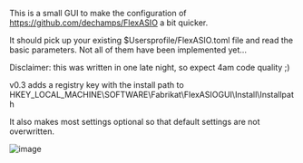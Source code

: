 This is a small GUI to make the configuration of https://github.com/dechamps/FlexASIO a bit quicker.

It should pick up your existing $Usersprofile/FlexASIO.toml file and read the basic parameters. Not all of them have been implemented yet...

Disclaimer: this was written in one late night, so expect 4am code quality ;)

v0.3 adds a registry key with the install path to HKEY_LOCAL_MACHINE\SOFTWARE\Fabrikat\FlexASIOGUI\Install\Installpath

It also makes most settings optional so that default settings are not overwritten.

![image](https://user-images.githubusercontent.com/6930367/118895016-a4746a80-b905-11eb-806c-7fd3fee4fcd1.png)

